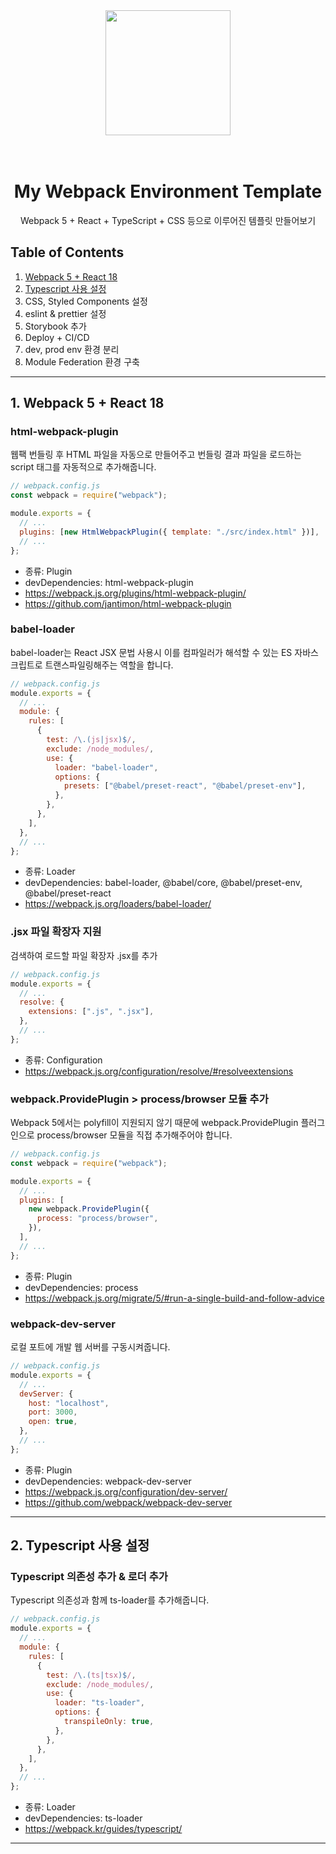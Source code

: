 <div align="center">
  <a href="https://github.com/peppermintc/webpack-environment">
    <img width="200" height="200" src="https://webpack.js.org/assets/icon-square-big.svg">
  </a>
  <br>
  <br>
  <br>
  
  <h1>My Webpack Environment Template</h1>
  
  <p>
    Webpack 5 + React + TypeScript + CSS 등으로 이루어진 템플릿 만들어보기
  </p>
</div>

## Table of Contents

1. [Webpack 5 + React 18](#1-webpack-5--react-18)
2. [Typescript 사용 설정](#2-Typescript-사용-설정)
3. CSS, Styled Components 설정
4. eslint & prettier 설정
5. Storybook 추가
6. Deploy + CI/CD
7. dev, prod env 환경 분리
8. Module Federation 환경 구축

---

## 1. Webpack 5 + React 18

### html-webpack-plugin

웹팩 번들링 후 HTML 파일을 자동으로 만들어주고 번들링 결과 파일을 로드하는 script 태그를 자동적으로 추가해줍니다.

```javascript
// webpack.config.js
const webpack = require("webpack");

module.exports = {
  // ...
  plugins: [new HtmlWebpackPlugin({ template: "./src/index.html" })],
  // ...
};
```

- 종류: Plugin
- devDependencies: html-webpack-plugin
- https://webpack.js.org/plugins/html-webpack-plugin/
- https://github.com/jantimon/html-webpack-plugin

### babel-loader

babel-loader는 React JSX 문법 사용시 이를 컴파일러가 해석할 수 있는 ES 자바스크립트로 트랜스파일링해주는 역할을 합니다.

```javascript
// webpack.config.js
module.exports = {
  // ...
  module: {
    rules: [
      {
        test: /\.(js|jsx)$/,
        exclude: /node_modules/,
        use: {
          loader: "babel-loader",
          options: {
            presets: ["@babel/preset-react", "@babel/preset-env"],
          },
        },
      },
    ],
  },
  // ...
};
```

- 종류: Loader
- devDependencies: babel-loader, @babel/core, @babel/preset-env, @babel/preset-react
- https://webpack.js.org/loaders/babel-loader/

### .jsx 파일 확장자 지원

검색하여 로드할 파일 확장자 .jsx를 추가

```javascript
// webpack.config.js
module.exports = {
  // ...
  resolve: {
    extensions: [".js", ".jsx"],
  },
  // ...
};
```

- 종류: Configuration
- https://webpack.js.org/configuration/resolve/#resolveextensions

### webpack.ProvidePlugin > process/browser 모듈 추가

Webpack 5에서는 polyfill이 지원되지 않기 때문에 webpack.ProvidePlugin 플러그인으로 process/browser 모듈을 직접 추가해주어야 합니다.

```javascript
// webpack.config.js
const webpack = require("webpack");

module.exports = {
  // ...
  plugins: [
    new webpack.ProvidePlugin({
      process: "process/browser",
    }),
  ],
  // ...
};
```

- 종류: Plugin
- devDependencies: process
- https://webpack.js.org/migrate/5/#run-a-single-build-and-follow-advice

### webpack-dev-server

로컬 포트에 개발 웹 서버를 구동시켜줍니다.

```javascript
// webpack.config.js
module.exports = {
  // ...
  devServer: {
    host: "localhost",
    port: 3000,
    open: true,
  },
  // ...
};
```

- 종류: Plugin
- devDependencies: webpack-dev-server
- https://webpack.js.org/configuration/dev-server/
- https://github.com/webpack/webpack-dev-server

---

## 2. Typescript 사용 설정

### Typescript 의존성 추가 & 로더 추가

Typescript 의존성과 함께 ts-loader를 추가해줍니다.

```javascript
// webpack.config.js
module.exports = {
  // ...
  module: {
    rules: [
      {
        test: /\.(ts|tsx)$/,
        exclude: /node_modules/,
        use: {
          loader: "ts-loader",
          options: {
            transpileOnly: true,
          },
        },
      },
    ],
  },
  // ...
};
```

- 종류: Loader
- devDependencies: ts-loader
- https://webpack.kr/guides/typescript/

---
